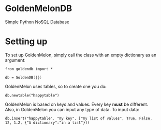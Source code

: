 # GoldenMelonDB
Simple Python NoSQL Database

# Setting up
To set up GoldenMelon, simply call the class with an empty dictionary as an argument:
```
from goldendb import *

db = GoldenDB({})
```
GoldenMelon uses tables, so to create one you do:
```
db.newtable("happytable")
```
GoldenMelon is based on keys and values.
Every key __must__ be different.
Also, in GoldenMelon you can input any type of data.
To input data:
```
db.insert("happytable", "my key", ["my list of values", True, False, 12, 1.2, {"A dictionary":"in a list"}])
```
